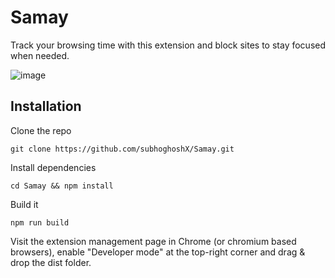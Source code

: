 # Samay

Track your browsing time with this extension and block sites to stay focused when needed.

![image](https://github.com/subhoghoshX/Samay/assets/108616679/d1d4ae1e-c937-4022-87ff-72a0b6a365fc)

## Installation

Clone the repo

```
git clone https://github.com/subhoghoshX/Samay.git
```

Install dependencies

```
cd Samay && npm install
```

Build it

```
npm run build
```

Visit the extension management page in Chrome (or chromium based browsers), enable "Developer mode" at the top-right corner and drag & drop the dist folder.
